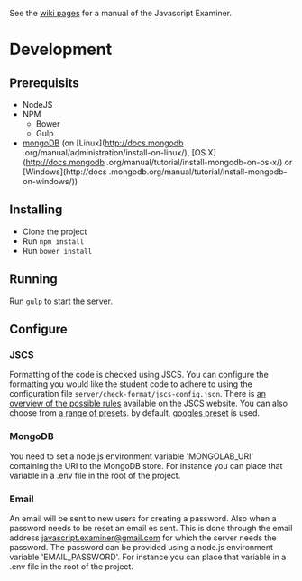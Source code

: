 See the [wiki pages](https://github.com/Slotkenov/javascript-examiner/wiki)
for a manual of the Javascript Examiner.

# Development

## Prerequisits
- NodeJS
- NPM
  - Bower
  - Gulp
- [mongoDB](http://www.mongodb.org/) (on [Linux](http://docs.mongodb
.org/manual/administration/install-on-linux/), [OS X](http://docs.mongodb
.org/manual/tutorial/install-mongodb-on-os-x/) or [Windows](http://docs
.mongodb.org/manual/tutorial/install-mongodb-on-windows/))

## Installing
- Clone the project
- Run `npm install`
- Run `bower install`

## Running
Run `gulp` to start the server.

## Configure

### JSCS
Formatting of the code is checked using JSCS.
You can configure the formatting you would like the student code to adhere to
using the configuration file `server/check-format/jscs-config.json`.
There is [an overview of the possible rules](http://jscs.info/rules.html)
available on the JSCS website.
You can also choose from
[a range of presets](https://github.com/jscs-dev/node-jscs/tree/master/presets).
by default, 
[googles preset](https://github.com/jscs-dev/node-jscs/blob/master/presets/google.json)
is used.

### MongoDB
You need to set a node.js environment variable 'MONGOLAB_URI' containing the
URI to the MongoDB store. For instance you can place that variable in a .env
file in the root of the project.

### Email
An email will be sent to new users for creating a password.
Also when a password needs to be reset an email es sent.
This is done through the email address javascript.examiner@gmail.com
for which the server needs the password.
The password can be provided using a node.js environment variable
'EMAIL_PASSWORD'.
For instance you can place that variable in a .env file
in the root of the project.
